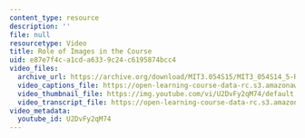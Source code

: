 ```yaml
---
content_type: resource
description: ''
file: null
resourcetype: Video
title: Role of Images in the Course
uid: e87e7f4c-a1cd-a633-9c24-c6195874bcc4
video_files:
  archive_url: https://archive.org/download/MIT3.054S15/MIT3_054S14_5-RoleOfImages_300k.mp4
  video_captions_file: https://open-learning-course-data-rc.s3.amazonaws.com/3-054-cellular-solids-structure-properties-and-applications-spring-2015/f15931643c3f53e69497c4ef152cdacf_U2DvFy2qM74.vtt
  video_thumbnail_file: https://img.youtube.com/vi/U2DvFy2qM74/default.jpg
  video_transcript_file: https://open-learning-course-data-rc.s3.amazonaws.com/3-054-cellular-solids-structure-properties-and-applications-spring-2015/9f3d56a88e04502403301684b1a0d2db_U2DvFy2qM74.pdf
video_metadata:
  youtube_id: U2DvFy2qM74
---
```

